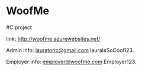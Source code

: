 # WoofMe
#C project

link: http://woofme.azurewebsites.net/

Admin info:
lauratoric@gmail.com
lauraIsSoCool123.

Employer info:
employer@woofme.com
Employer123.
